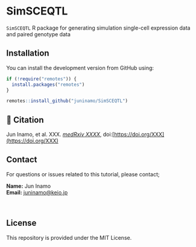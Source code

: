 # SimSCEQTL
`SimSCEQTL` R package for generating simulation single-cell expression data and paired genotype data

## Installation

You can install the development version from GitHub using:

``` r
if (!require("remotes")) {
  install.packages("remotes")
}

remotes::install_github("juninamo/SimSCEQTL")
```

## 📝 Citation 
Jun Inamo, et al. XXX. [*medRxiv XXXX*](https://XXX), doi:[https://doi.org/XXX](https://doi.org/XXX)

## Contact
For questions or issues related to this tutorial, please contact;

**Name:** Jun Inamo  
**Email:** juninamo@keio.jp


&nbsp;&nbsp;

## License
This repository is provided under the MIT License.

